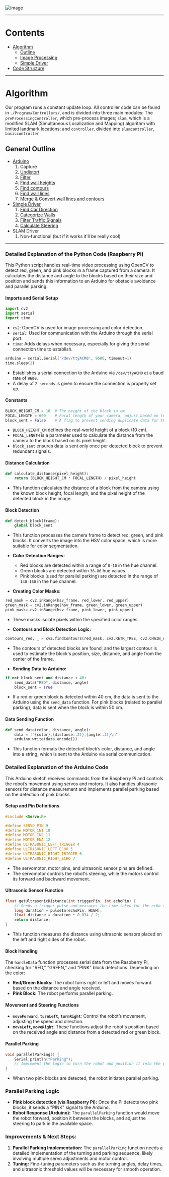 ![image](https://github.com/user-attachments/assets/b2506d6d-198f-4292-959a-80ea138a93a4)
***

# Contents
* [Algorithm](#algorithm)
    * [Outline](#general-outline)
    * [Image Processing](#image-processing)
    * [Simple Driver](#simple-driver)
* [Code Structure](#code-structure)

***

# Algorithm

Our program runs a constant update loop. All controller code can be found in `./Program/Controllers/`, and is divided into three main modules: The `preProcessingController`, which pre-process images; `slam`, which is a modified SLAM (Simultaneous Localization and Mapping) algorithm with limited landmark locations; and `controller`, divided into `slamcontroller`, `basiccontroller`

## General Outline
* [Arduino]()
    1. Capture
    2. [Undistort](#undistorting)
    3. [Filter](#filtering)
    4. [Find wall heights](#finding-wall-heights)
    5. [Find contours](#finding-contours)
    6. [Find wall lines](#finding-wall-lines)
    7. [Merge & Convert wall lines and contours](#merge-contours--wall-lines)
* [Simple Driver](#simple-driver)
    1. [Find Car Direction](#finding-car-direction)
    2. [Categorize Walls](#categorizing-walls)
    3. [Filter Traffic Signals](#filtering-traffic-signals)
    4. [Calculate Steering](#calculating-steering)
* SLAM Driver
    1. Non-functional (but if it works it'll be really cool)

***

### Detailed Explanation of the Python Code (Raspberry Pi)

This Python script handles real-time video processing using OpenCV to detect red, green, and pink blocks in a frame captured from a camera. It calculates the distance and angle to the blocks based on their size and position and sends this information to an Arduino for obstacle avoidance and parallel parking.

#### **Imports and Serial Setup**
```python
import cv2
import serial
import time
```
- `cv2`: OpenCV is used for image processing and color detection.
- `serial`: Used for communication with the Arduino through the serial port.
- `time`: Adds delays when necessary, especially for giving the serial connection time to establish.

```python
arduino = serial.Serial('/dev/ttyACM0', 9600, timeout=1)
time.sleep(2)
```
- Establishes a serial connection to the Arduino via `/dev/ttyACM0` at a baud rate of `9600`.
- A delay of `2 seconds` is given to ensure the connection is properly set up.

#### **Constants**
```python
BLOCK_HEIGHT_CM = 10  # The height of the block in cm
FOCAL_LENGTH = 600    # Focal length of your camera, adjust based on testing
block_sent = False    # A flag to prevent sending duplicate data for the same block
```
- `BLOCK_HEIGHT_CM` defines the real-world height of a block (10 cm).
- `FOCAL_LENGTH` is a parameter used to calculate the distance from the camera to the block based on its pixel height.
- `block_sent` ensures data is sent only once per detected block to prevent redundant signals.

#### **Distance Calculation**
```python
def calculate_distance(pixel_height):
    return (BLOCK_HEIGHT_CM * FOCAL_LENGTH) / pixel_height
```
- This function calculates the distance of a block from the camera using the known block height, focal length, and the pixel height of the detected block in the image.

#### **Block Detection**
```python
def detect_block(frame):
    global block_sent
```
- This function processes the camera frame to detect red, green, and pink blocks. It converts the image into the HSV color space, which is more suitable for color segmentation.

- **Color Detection Ranges:**
    - Red blocks are detected within a range of `0-10` in the hue channel.
    - Green blocks are detected within `36-86` hue values.
    - Pink blocks (used for parallel parking) are detected in the range of `140-160` in the hue channel.

- **Creating Color Masks:**
```python
red_mask = cv2.inRange(hsv_frame, red_lower, red_upper)
green_mask = cv2.inRange(hsv_frame, green_lower, green_upper)
pink_mask= cv2.inRange(hsv_frame, pink_lower, pink_upper)
```
- These masks isolate pixels within the specified color ranges.

- **Contours and Block Detection Logic:**
```python
contours_red, _ = cv2.findContours(red_mask, cv2.RETR_TREE, cv2.CHAIN_APPROX_SIMPLE)
```
- The contours of detected blocks are found, and the largest contour is used to estimate the block's position, size, distance, and angle from the center of the frame.

- **Sending Data to Arduino:**
```python
if not block_sent and distance < 40:
    send_data("RED", distance, angle)
    block_sent = True
```
- If a red or green block is detected within 40 cm, the data is sent to the Arduino using the `send_data` function. For pink blocks (related to parallel parking), data is sent when the block is within 50 cm.

#### **Data Sending Function**
```python
def send_data(color, distance, angle):
    data = f"{color},{distance:.2f},{angle:.2f}\n"
    arduino.write(data.encode())
```
- This function formats the detected block’s color, distance, and angle into a string, which is sent to the Arduino via serial communication.

### Detailed Explanation of the Arduino Code

This Arduino sketch receives commands from the Raspberry Pi and controls the robot’s movement using servos and motors. It also handles ultrasonic sensors for distance measurement and implements parallel parking based on the detection of pink blocks.

#### **Setup and Pin Definitions**
```cpp
#include <Servo.h>

#define SERVO_PIN 9
#define MOTOR_IN1 10
#define MOTOR_IN2 11
#define MOTOR_ENA 12
#define ULTRASONIC_LEFT_TRIGGER 4
#define ULTRASONIC_LEFT_ECHO 5
#define ULTRASONIC_RIGHT_TRIGGER 6
#define ULTRASONIC_RIGHT_ECHO 7
```
- The servomotor, motor pins, and ultrasonic sensor pins are defined.
- The servomotor controls the robot's steering, while the motors control its forward and backward movement.

#### **Ultrasonic Sensor Function**
```cpp
float getUltrasonicDistance(int triggerPin, int echoPin) {
    // Sends a trigger pulse and measures the time taken for the echo to return
    long duration = pulseIn(echoPin, HIGH);
    float distance = duration * 0.034 / 2;
    return distance;
}
```
- This function measures the distance using ultrasonic sensors placed on the left and right sides of the robot.

#### **Block Handling**
The `handleData` function processes serial data from the Raspberry Pi, checking for "RED," "GREEN," and "PINK" block detections. Depending on the color:
- **Red/Green Blocks:** The robot turns right or left and moves forward based on the distance and angle received.
- **Pink Block:** The robot performs parallel parking.

#### **Movement and Steering Functions**
- **`moveForward`**, **`turnLeft`**, **`turnRight`**: Control the robot’s movement, adjusting the speed and direction.
- **`moveLeft`, `moveRight`**: These functions adjust the robot's position based on the received angle and distance from a detected red or green block.

#### **Parallel Parking**
```cpp
void parallelParking() {
    Serial.println("Parking");
    // Implement the logic to turn the robot and position it into the parking space
}
```
- When two pink blocks are detected, the robot initiates parallel parking.

### Parallel Parking Logic
- **Pink block detection (via Raspberry Pi):** Once the Pi detects two pink blocks, it sends a "PINK" signal to the Arduino.
- **Robot Response (Arduino):** The `parallelParking` function would move the robot forward, position it between the blocks, and adjust the steering to park in the available space.

### Improvements & Next Steps:
1. **Parallel Parking Implementation:** The `parallelParking` function needs a detailed implementation of the turning and parking sequence, likely involving multiple servo adjustments and motor control.
2. **Tuning:** Fine-tuning parameters such as the turning angles, delay times, and ultrasonic threshold values will be necessary for smooth operation.

